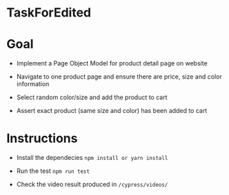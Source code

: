# TaskForEdited

# Goal

* Implement a Page Object Model for product detail page on website 

* Navigate to one product page and ensure there are price, size and color information

* Select random color/size and add the product to cart

* Assert exact product (same size and color) has been added to cart

# Instructions

* Install the dependecies `npm install or yarn install`

* Run the test `npm run test`

* Check the video result produced in `/cypress/videos/`